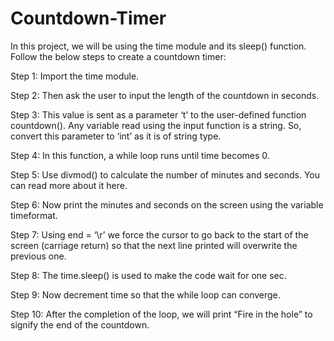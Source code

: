 # Countdown-Timer

In this project, we will be using the time module and its sleep() function. Follow the below steps to create a countdown timer:

Step 1: Import the time module.

Step 2: Then ask the user to input the length of the countdown in seconds.

Step 3: This value is sent as a parameter ‘t’ to the user-defined function countdown(). Any variable read using the input function is a string. So, convert this parameter to ‘int’ as it is of string type.

Step 4: In this function, a while loop runs until time becomes 0.

Step 5: Use divmod() to calculate the number of minutes and seconds. You can read more about it here.

Step 6: Now print the minutes and seconds on the screen using the variable timeformat.

Step 7: Using end = ‘\r’ we force the cursor to go back to the start of the screen (carriage return) so that the next line printed will overwrite the previous one.

Step 8: The time.sleep() is used to make the code wait for one sec.

Step 9: Now decrement time so that the while loop can converge.

Step 10: After the completion of the loop, we will print “Fire in the hole” to signify the end of the countdown.
